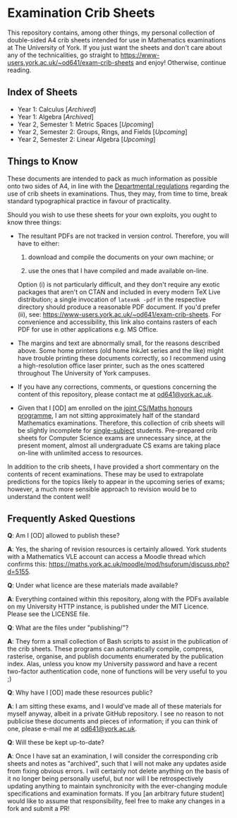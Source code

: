 # Examination Crib Sheets

This repository contains, among other things, my personal collection of
double-sided A4 crib sheets intended for use in Mathematics examinations at The
University of York. If you just want the sheets and don't care about any of the
technicalities, go straight to
<https://www-users.york.ac.uk/~od641/exam-crib-sheets> and enjoy! Otherwise,
continue reading.

## Index of Sheets

 * Year 1: Calculus [*Archived*]
 * Year 1: Algebra [*Archived*]
 * Year 2, Semester 1: Metric Spaces [*Upcoming*]
 * Year 2, Semester 2: Groups, Rings, and Fields [*Upcoming*]
 * Year 2, Semester 2: Linear Algebra [*Upcoming*]

## Things to Know

These documents are intended to pack as much information as possible onto two
sides of A4, in line with the [Departmental
regulations](https://maths.york.ac.uk/moodle/mod/forum/discuss.php?d=53253)
regarding the use of crib sheets in examinations. Thus, they may, from time to
time, break standard typographical practice in favour of practicality.

Should you wish to use these sheets for your own exploits, you ought to know
three things:

* The resultant PDFs are not tracked in version control. Therefore, you will
  have to either:

    1. download and compile the documents on your own machine; or

    2. use the ones that I have compiled and made available on-line.

  Option (i) is not particularly difficult, and they don't require any exotic
  packages that aren't on CTAN and included in every modern TeX Live
  distribution; a single invocation of `latexmk -pdf` in the respective
  directory should produce a reasonable PDF document. If you'd prefer (ii), see:
  <https://www-users.york.ac.uk/~od641/exam-crib-sheets>. For convenience and
  accessibility, this link also contains rasters of each PDF for use in other
  applications e.g. MS Office.

* The margins and text are abnormally small, for the reasons described
  above.  Some home printers (old home InkJet series and the like) might
  have trouble printing these documents correctly, so I recommend using a
  high-resolution office laser printer, such as the ones scattered
  throughout The University of York campuses.

* If you have any corrections, comments, or questions concerning the content
  of this repository, please contact me at <od641@york.ac.uk>.

* Given that I [OD] am enrolled on the [joint CS/Maths honours
  programme](https://www.york.ac.uk/study/undergraduate/courses-2023/mmath-mathematics-computer-science-year-industry/),
  I am not sitting approximately half of the standard Mathematics examinations.
  Therefore, this collection of crib sheets will be slightly incomplete for
  [single-subject](https://www.york.ac.uk/study/undergraduate/courses-2023/mmath-mathematics/)
  students. Pre-prepared crib sheets for Computer Science exams are unnecessary
  since, at the present moment, almost all undergraduate CS exams are taking
  place on-line with unlimited access to resources.

In addition to the crib sheets, I have provided a short commentary on the
contents of recent examinations. These may be used to extrapolate predictions
for the topics likely to appear in the upcoming series of exams; however, a
much more sensible approach to revision would be to understand the content well!

## Frequently Asked Questions

**Q**: Am I [OD] allowed to publish these?

**A**: Yes, the sharing of revision resources is certainly allowed. York
students with a Mathematics VLE account can access a Moodle thread which
confirms this:
<https://maths.york.ac.uk/moodle/mod/hsuforum/discuss.php?d=5155>.

**Q**: Under what licence are these materials made available?

**A**: Everything contained within this repository, along with the PDFs
available on my University HTTP instance, is published under the MIT Licence.
Please see the LICENSE file.

**Q**: What are the files under "publishing/"?

**A**: They form a small collection of Bash scripts to assist in the publication
of the crib sheets. These programs can automatically compile, compress,
rasterise, organise, and publish documents enumerated by the publication index.
Alas, unless you know my University password and have a recent two-factor
authentication code, none of functions will be very useful to you ;)

**Q**: Why have I [OD] made these resources public?

**A**: I am sitting these exams, and I would've made all of these materials for
myself anyway, albeit in a private GitHub repository. I see no reason to not
publicise these documents and pieces of information; if you can think of one,
please e-mail me at <od641@york.ac.uk>.

**Q**: Will these be kept up-to-date?

**A**: Once I have sat an examination, I will consider the corresponding crib
sheets and notes as "archived", such that I will not make any updates aside from
fixing obvious errors. I will certainly not delete anything on the basis of it
no longer being personally useful, but nor will I be retrospectively updating
anything to maintain synchronicity with the ever-changing module specifications
and examination formats. If you [an arbitrary future student] would like to
assume that responsibility, feel free to make any changes in a fork and submit a
PR!

